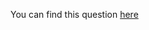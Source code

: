 You can find this question [here](https://www.hackerrank.com/challenges/weather-observation-station-19/problem)
